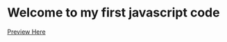 # Welcome to my first javascript code


[Preview 
Here](https://htmlpreview.github.io/?https://github.com/new5558/ShoppingCart/blob/master/index.html)
